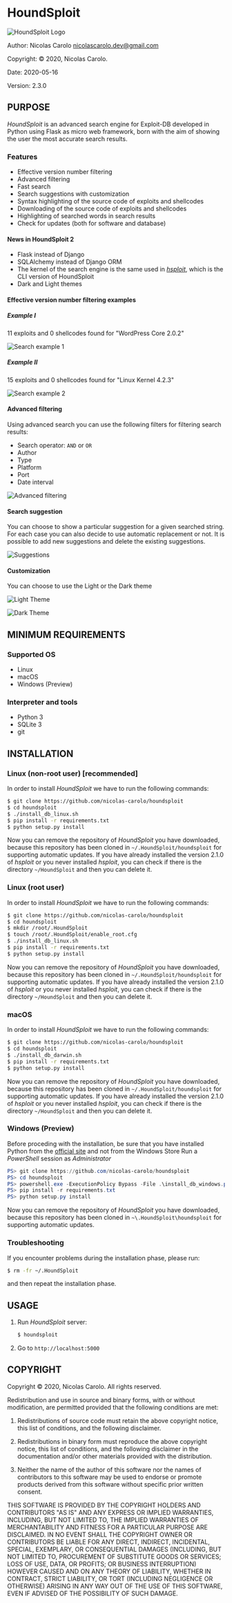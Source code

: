 # HoundSploit

![HoundSploit Logo](/HoundSploit/static/media/icon.png)

Author: Nicolas Carolo <nicolascarolo.dev@gmail.com>

Copyright: © 2020, Nicolas Carolo.

Date: 2020-05-16

Version: 2.3.0


## PURPOSE

_HoundSploit_ is an advanced search engine for Exploit-DB developed in
Python using Flask as micro web framework, born with the aim of showing the user
the most accurate search results.

### Features

* Effective version number filtering
* Advanced filtering
* Fast search
* Search suggestions with customization
* Syntax highlighting of the source code of exploits and shellcodes
* Downloading of the source code of exploits and shellcodes
* Highlighting of searched words in search results
* Check for updates (both for software and database)

#### News in HoundSploit 2
* Flask instead of Django
* SQLAlchemy instead of Django ORM
* The kernel of the search engine is the same used in [_hsploit_](https://github.com/nicolas-carolo/hsploit), which is the CLI version of HoundSploit
* Dark and Light themes

#### Effective version number filtering examples
##### Example I

11 exploits and 0 shellcodes found for "WordPress Core 2.0.2"

![Search example 1](/img/example-1.png)


##### Example II

15 exploits and 0 shellcodes found for "Linux Kernel 4.2.3"

![Search example 2](/img/example-2.png)


#### Advanced filtering

Using advanced search you can use the following filters for filtering search
results:
* Search operator: `AND` or `OR`
* Author
* Type
* Platform
* Port
* Date interval

![Advanced filtering](/img/advanced-filtering.png)


#### Search suggestion

You can choose to show a particular suggestion for a given searched string.
For each case you can also decide to use automatic replacement or not.
It is possible to add new suggestions and delete the existing suggestions.

![Suggestions](/img/suggestions.png)

#### Customization
You can choose to use the Light or the Dark theme

![Light Theme](/img/light-theme.png)

![Dark Theme](/img/dark-theme.png)


## MINIMUM REQUIREMENTS

### Supported OS

* Linux
* macOS
* Windows (Preview)

### Interpreter and tools

* Python 3
* SQLite 3
* git


## INSTALLATION

### Linux (non-root user) [recommended]
In order to install _HoundSploit_ we have to run the following commands:
```sh
$ git clone https://github.com/nicolas-carolo/houndsploit
$ cd houndsploit
$ ./install_db_linux.sh
$ pip install -r requirements.txt
$ python setup.py install
```
Now you can remove the repository of _HoundSploit_ you have downloaded, because this repository has been cloned in `~/.HoundSploit/houndsploit` for supporting automatic updates.
If you have already installed the version 2.1.0 of _hsploit_ or you never installed _hsploit_, you can check if there is the directory `~/HoundSploit` and then you can delete it.

### Linux (root user)
In order to install _HoundSploit_ we have to run the following commands:
```sh
$ git clone https://github.com/nicolas-carolo/houndsploit
$ cd houndsploit
$ mkdir /root/.HoundSploit
$ touch /root/.HoundSploit/enable_root.cfg
$ ./install_db_linux.sh
$ pip install -r requirements.txt
$ python setup.py install
```
Now you can remove the repository of _HoundSploit_ you have downloaded, because this repository has been cloned in `~/.HoundSploit/houndsploit` for supporting automatic updates.
If you have already installed the version 2.1.0 of _hsploit_ or you never installed _hsploit_, you can check if there is the directory `~/HoundSploit` and then you can delete it.

### macOS
In order to install _HoundSploit_ we have to run the following commands:
```sh
$ git clone https://github.com/nicolas-carolo/houndsploit
$ cd houndsploit
$ ./install_db_darwin.sh
$ pip install -r requirements.txt
$ python setup.py install
```
Now you can remove the repository of _HoundSploit_ you have downloaded, because this repository has been cloned in `~/.HoundSploit/houndsploit` for supporting automatic updates.
If you have already installed the version 2.1.0 of _hsploit_ or you never installed _hsploit_, you can check if there is the directory `~/HoundSploit` and then you can delete it.

### Windows (Preview)
Before proceding with the installation, be sure that you have installed Python from the [official site](https://www.python.org/downloads/) and not from the Windows Store
Run a _PowerShell_ session as _Administrator_
```powershell
PS> git clone https://github.com/nicolas-carolo/houndsploit
PS> cd houndsploit
PS> powershell.exe -ExecutionPolicy Bypass -File .\install_db_windows.ps1
PS> pip install -r requirements.txt
PS> python setup.py install
```
Now you can remove the repository of _HoundSploit_ you have downloaded, because this repository has been cloned in `~\.HoundSploit\houndsploit` for supporting automatic updates.

### Troubleshooting
If you encounter problems during the installation phase, please run:
```sh
$ rm -fr ~/.HoundSploit
```
and then repeat the installation phase.


## USAGE
1. Run _HoundSploit_ server:
   ```sh
   $ houndsploit
   ```
2. Go to `http://localhost:5000`

## COPYRIGHT

Copyright © 2020, Nicolas Carolo.
All rights reserved.

Redistribution and use in source and binary forms, with or without
modification, are permitted provided that the following conditions are
met:

1. Redistributions of source code must retain the above copyright
   notice, this list of conditions, and the following disclaimer.

2. Redistributions in binary form must reproduce the above copyright
   notice, this list of conditions, and the following disclaimer in the
   documentation and/or other materials provided with the distribution.

3. Neither the name of the author of this software nor the names of
   contributors to this software may be used to endorse or promote
   products derived from this software without specific prior written
   consent.

THIS SOFTWARE IS PROVIDED BY THE COPYRIGHT HOLDERS AND CONTRIBUTORS
"AS IS" AND ANY EXPRESS OR IMPLIED WARRANTIES, INCLUDING, BUT NOT
LIMITED TO, THE IMPLIED WARRANTIES OF MERCHANTABILITY AND FITNESS FOR
A PARTICULAR PURPOSE ARE DISCLAIMED.  IN NO EVENT SHALL THE COPYRIGHT
OWNER OR CONTRIBUTORS BE LIABLE FOR ANY DIRECT, INDIRECT, INCIDENTAL,
SPECIAL, EXEMPLARY, OR CONSEQUENTIAL DAMAGES (INCLUDING, BUT NOT
LIMITED TO, PROCUREMENT OF SUBSTITUTE GOODS OR SERVICES; LOSS OF USE,
DATA, OR PROFITS; OR BUSINESS INTERRUPTION) HOWEVER CAUSED AND ON ANY
THEORY OF LIABILITY, WHETHER IN CONTRACT, STRICT LIABILITY, OR TORT
(INCLUDING NEGLIGENCE OR OTHERWISE) ARISING IN ANY WAY OUT OF THE USE
OF THIS SOFTWARE, EVEN IF ADVISED OF THE POSSIBILITY OF SUCH DAMAGE.
